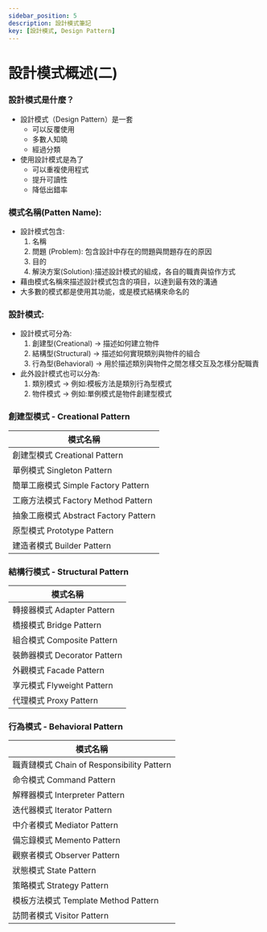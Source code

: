 ```yaml
---
sidebar_position: 5
description: 設計模式筆記 
key: [設計模式, Design Pattern]
---
```


# 設計模式概述(二)

### 設計模式是什麼？

- 設計模式（Design Pattern）是一套
  - 可以反覆使用
  - 多數人知曉
  - 經過分類
- 使用設計模式是為了
  - 可以重複使用程式
  - 提升可讀性
  - 降低出錯率

### 模式名稱(Patten Name):

- 設計模式包含:
  1.  名稱
  2.  問題 (Problem): 包含設計中存在的問題與問題存在的原因
  3.  目的
  4.  解決方案(Solution):描述設計模式的組成，各自的職責與協作方式
- 藉由模式名稱來描述設計模式包含的項目，以達到最有效的溝通
- 大多數的模式都是使用其功能，或是模式結構來命名的

### 設計模式:

- 設計模式可分為:
  1.  創建型(Creational) -> 描述如何建立物件
  2.  結構型(Structural) -> 描述如何實現類別與物件的組合
  3.  行為型(Behavioral) -> 用於描述類別與物件之間怎樣交互及怎樣分配職責
- 此外設計模式也可以分為:
  1.  類別模式 -> 例如:模板方法是類別行為型模式
  2.  物件模式 -> 例如:單例模式是物件創建型模式

### 創建型模式 - Creational Pattern

| 模式名稱                              |
| ------------------------------------- |
| 創建型模式 Creational Pattern         |
| 單例模式 Singleton Pattern            |
| 簡單工廠模式 Simple Factory Pattern   |
| 工廠方法模式 Factory Method Pattern   |
| 抽象工廠模式 Abstract Factory Pattern |
| 原型模式 Prototype Pattern            |
| 建造者模式 Builder Pattern            |

### 結構行模式 - Structural Pattern

| 模式名稱                     |
| ---------------------------- |
| 轉接器模式 Adapter Pattern   |
| 橋接模式 Bridge Pattern      |
| 組合模式 Composite Pattern   |
| 裝飾器模式 Decorator Pattern |
| 外觀模式 Facade Pattern      |
| 享元模式 Flyweight Pattern   |
| 代理模式 Proxy Pattern       |

### 行為模式 - Behavioral Pattern

| 模式名稱                                   |
| ------------------------------------------ |
| 職責鏈模式 Chain of Responsibility Pattern |
| 命令模式 Command Pattern                   |
| 解釋器模式 Interpreter Pattern             |
| 迭代器模式 Iterator Pattern                |
| 中介者模式 Mediator Pattern                |
| 備忘錄模式 Memento Pattern                 |
| 觀察者模式 Observer Pattern                |
| 狀態模式 State Pattern                     |
| 策略模式 Strategy Pattern                  |
| 模板方法模式 Template Method Pattern       |
| 訪問者模式 Visitor Pattern                 |
